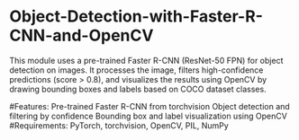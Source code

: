 # Object-Detection-with-Faster-R-CNN-and-OpenCV
This module uses a pre-trained Faster R-CNN (ResNet-50 FPN) for object detection on images. It processes the image, filters high-confidence predictions (score > 0.8), and visualizes the results using OpenCV by drawing bounding boxes and labels based on COCO dataset classes.

#Features:
Pre-trained Faster R-CNN from torchvision
Object detection and filtering by confidence
Bounding box and label visualization using OpenCV
#Requirements:
PyTorch, torchvision, OpenCV, PIL, NumPy
